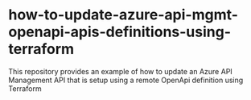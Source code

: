 # how-to-update-azure-api-mgmt-openapi-apis-definitions-using-terraform
This repository provides an example of how to update an Azure API Management API that is setup using a remote OpenApi definition using Terraform
